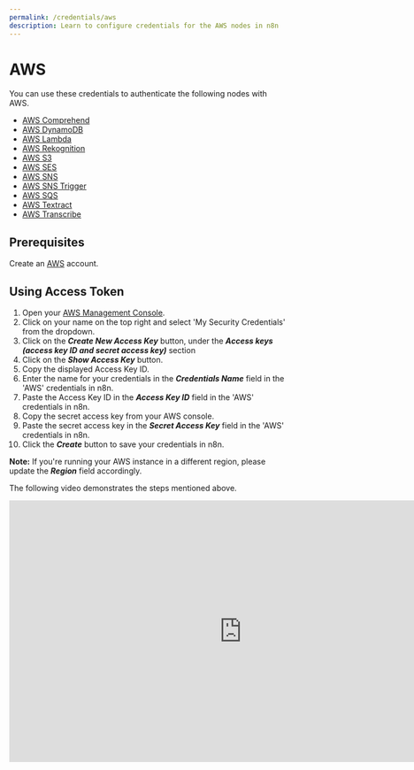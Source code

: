 ```yaml
---
permalink: /credentials/aws
description: Learn to configure credentials for the AWS nodes in n8n
---
```


# AWS

You can use these credentials to authenticate the following nodes with AWS.

- [AWS Comprehend](../../nodes-library/nodes/AWSComprehend/README.md)
- [AWS DynamoDB](../../nodes-library/nodes/AWSDynamoDB/README.md)
- [AWS Lambda](../../nodes-library/nodes/AWSLambda/README.md)
- [AWS Rekognition](../../nodes-library/nodes/AWSRekognition/README.md)
- [AWS S3](../../nodes-library/nodes/AWSS3/README.md)
- [AWS SES](../../nodes-library/nodes/AWSSES/README.md)
- [AWS SNS](../../nodes-library/nodes/AWSSNS/README.md)
- [AWS SNS Trigger](../../nodes-library/trigger-nodes/AWSSNSTrigger/README.md)
- [AWS SQS](../../nodes-library/nodes/AWSSQS/README.md)
- [AWS Textract](../../nodes-library/nodes/AWSTextract/README.md)
- [AWS Transcribe](../../nodes-library/nodes/AWSTranscribe/README.md)

## Prerequisites

Create an [AWS](https://aws.amazon.com/) account.

## Using Access Token

1. Open your [AWS Management Console](https://console.aws.amazon.com).
2. Click on your name on the top right and select 'My Security Credentials' from the dropdown.
3. Click on the ***Create New Access Key*** button, under the ***Access keys (access key ID and secret access key)*** section
4. Click on the ***Show Access Key*** button.
5. Copy the displayed Access Key ID.
6. Enter the name for your credentials in the ***Credentials Name*** field in the 'AWS' credentials in n8n.
7. Paste the Access Key ID in the ***Access Key ID*** field in the 'AWS' credentials in n8n.
8. Copy the secret access key from your AWS console.
9. Paste the secret access key in the ***Secret Access Key*** field in the 'AWS' credentials in n8n.
10. Click the ***Create*** button to save your credentials in n8n.

**Note:** If you're running your AWS instance in a different region, please update the ***Region*** field accordingly.

The following video demonstrates the steps mentioned above.

<div class="video-container">
<iframe width="840" height="472.5" src="https://www.youtube.com/embed/zJgHOSSwC4A" frameborder="0" allow="accelerometer; autoplay; clipboard-write; encrypted-media; gyroscope; picture-in-picture" allowfullscreen></iframe>
</div>
